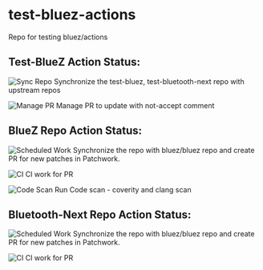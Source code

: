 # test-bluez-actions

Repo for testing bluez/actions

## Test-BlueZ Action Status:

![Sync Repo](https://github.com/tedd-an/test-bluez-actions/workflows/Sync%20Repo/badge.svg) Synchronize the test-bluez, test-bluetooth-next repo with upstream repos

![Manage PR](https://github.com/tedd-an/test-bluez-actions/workflows/Manage%20PR/badge.svg) Manage PR to update with not-accept comment

## BlueZ Repo Action Status:

![Scheduled Work](https://github.com/tedd-an/bluez/workflows/Scheduled%20Work/badge.svg) Synchronize the repo with bluez/bluez repo and create PR for new patches in Patchwork.

![CI](https://github.com/tedd-an/bluez/workflows/CI/badge.svg) CI work for PR

![Code Scan](https://github.com/tedd-an/bluez/workflows/Code%20Scan/badge.svg) Run Code scan - coverity and clang scan

## Bluetooth-Next Repo Action Status:

![Scheduled Work](https://github.com/tedd-an/bluetooth-next/workflows/Scheduled%20Work/badge.svg) Synchronize the repo with bluez/bluez repo and create PR for new patches in Patchwork.

![CI](https://github.com/tedd-an/bluetooth-next/workflows/CI/badge.svg) CI work for PR
